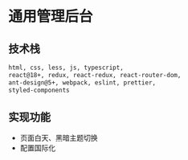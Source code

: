 # 通用管理后台

## 技术栈

```html
html, css, less, js, typescript,
react@18+, redux, react-redux, react-router-dom, 
ant-design@5+, webpack, eslint, prettier, 
styled-components
```
## 实现功能

- 页面白天、黑暗主题切换
- 配置国际化